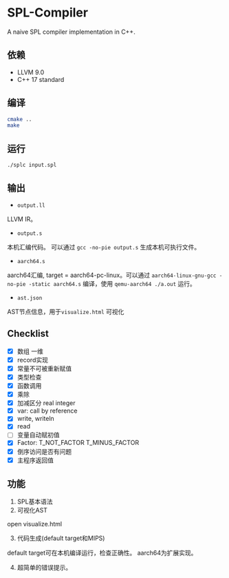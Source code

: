 # SPL-Compiler
A naive SPL compiler implementation in C++.
## 依赖
  - LLVM 9.0
  - C++ 17 standard
  
## 编译

```bash
cmake ..
make
```

## 运行

`./splc input.spl`

## 输出

- `output.ll`

LLVM IR。

- `output.s`
      
本机汇编代码。
可以通过 `gcc -no-pie output.s` 生成本机可执行文件。

- `aarch64.s`

aarch64汇编, target = aarch64-pc-linux。可以通过 `aarch64-linux-gnu-gcc -no-pie -static aarch64.s` 编译，使用 `qemu-aarch64 ./a.out` 运行。

- `ast.json`

AST节点信息，用于`visualize.html` 可视化

## Checklist
- [x] 数组 一维
- [x] record实现
- [x] 常量不可被重新赋值
- [x] 类型检查
- [x] 函数调用
- [x] 乘除
- [x] 加减区分 real integer
- [x] var: call by reference
- [x] write, writeln
- [x] read
- [ ] 变量自动赋初值
- [x] Factor: T_NOT_FACTOR T_MINUS_FACTOR
- [x] 倒序访问是否有问题
- [x] 主程序返回值

## 功能

1. SPL基本语法
2. 可视化AST

open visualize.html

3. 代码生成(default target和MIPS)

default target可在本机编译运行，检查正确性。
aarch64为扩展实现。

4. 超简单的错误提示。
